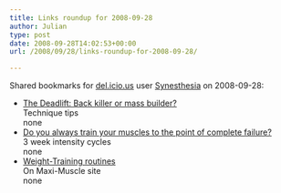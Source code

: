 ```yaml
---
title: Links roundup for 2008-09-28
author: Julian
type: post
date: 2008-09-28T14:02:53+00:00
url: /2008/09/28/links-roundup-for-2008-09-28/

---
```

Shared bookmarks for [del.icio.us][1] user [Synesthesia][2] on 2008-09-28:

  * [The Deadlift: Back killer or mass builder?][3]  
    Technique tips  
    none
  * [Do you always train your muscles to the point of complete failure?][4]  
    3 week intensity cycles  
    none
  * [Weight-Training routines][5]  
    On Maxi-Muscle site  
    none

 [1]: https://del.icio.us/
 [2]: https://del.icio.us/synesthesia
 [3]: https://www.maximuscle.com/trainingtips/thedeadlift.html
 [4]: https://www.maximuscle.com/trainingtips/traintofailure.html
 [5]: https://www.maximuscle.com/toolsanddownloads/trainingroutines.html
